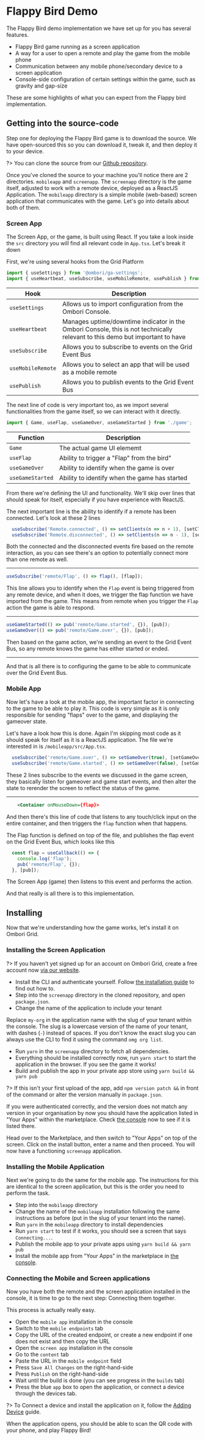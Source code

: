 # Flappy Bird Demo
The Flappy Bird demo implementation we have set up for you has several features.

- Flappy Bird game running as a screen application
- A way for a user to open a remote and play the game from the mobile phone
- Communication between any mobile phone/secondary device to a screen application
- Console-side configuration of certain settings within the game, such as gravity and gap-size

These are some highlights of what you can expect from the Flappy bird implementation.

## Getting into the source-code
Step one for deploying the Flappy Bird game is to download the source. We have open-sourced this so you can download it, tweak it, and then deploy it to your device.

?> You can clone the source from our [Github repository](https://github.com/ombori/JS-Flappy-Bird/).

Once you've cloned the source to your machine you'll notice there are 2 directories. `mobileapp` and `screenapp`. The `screenapp` directory is the game itself, adjusted to work with a remote device, deployed as a ReactJS Application. The `mobileapp` directory is a simple mobile (web-based) screen application that communicates with the game. Let's go into details about both of them.

### Screen App
The Screen App, or the game, is built using React. If you take a look inside the `src` directory you will find all relevant code in `App.tsx`. Let's break it down

First, we're using several hooks from the Grid Platform

```javascript
import { useSettings } from '@ombori/ga-settings';
import { useHeartbeat, useSubscribe, useMobileRemote, usePublish } from '@ombori/ga-messaging';
```

| Hook              | Description                                                                                                                  |
| ----------------- | ---------------------------------------------------------------------------------------------------------------------------- |
| `useSettings`     | Allows us to import configuration from the Ombori Console.                                                                   |
| `useHeartbeat`    | Manages uptime/downtime indicator in the Ombori Console, this is not technically relevant to this demo but important to have |
| `useSubscribe`    | Allows you to subscribe to events on the Grid Event Bus                                                                      |
| `useMobileRemote` | Allows you to select an app that will be used as a mobile remote                                                             |
| `usePublish`      | Allows you to publish events to the Grid Event Bus                                                                           |

The next line of code is very important too, as we import several functionalities from the game itself, so we can interact with it directly.

```javascript
import { Game, useFlap, useGameOver, useGameStarted } from './game';
```

| Function         | Description                                   |
| ---------------- | --------------------------------------------- |
| `Game`           | The actual game UI elememt                    |
| `useFlap`        | Ability to trigger a "Flap" from the bird"    |
| `useGameOver`    | Ability to identify when the game is over     |
| `useGameStarted` | Ability to identify when the game has started |

From there we're defining the UI and functionality. We'll skip over lines that should speak for itself, especially if you have experience with ReactJS.

The next important line is the ability to identify if a remote has been connected. Let's look at these 2 lines

```javascript
  useSubscribe('Remote.connected', () => setClients(n => n + 1), [setClients]);
  useSubscribe('Remote.disconnected', () => setClients(n => n - 1), [setClients]);
```

Both the connected and the disconnected events fire based on the remote interaction, as you can see there's an option to potentially connect more than one remote as well.

<hr>

```javascript
useSubscribe('remote/Flap', () => flap(), [flap]);
```
This line allows you to identify when the `Flap` event is being triggered from any remote device, and when it does, we trigger the flap function we have imported from the game. This means from remote when you trigger the `Flap` action the game is able to respond.

<hr>

```javascript
useGameStarted(() => pub('remote/Game.started', {}), [pub]);
useGameOver(() => pub('remote/Game.over', {}), [pub]);
```

Then based on the game action, we're sending an event to the Grid Event Bus, so any remote knows the game has either started or ended. 

<hr>
And that is all there is to configuring the game to be able to communicate over the Grid Event Bus.

### Mobile App
Now let's have a look at the mobile app, the important factor in connecting to the game to be able to play it. This code is very simple as it is only responsible for sending "flaps" over to the game, and displaying the gameover state.

Let's have a look how this is done. Again I'm skipping most code as it should speak for itself as it is a ReactJS application. The file we're interested in is `/mobileapp/src/App.tsx`. 

```javascript
  useSubscribe('remote/Game.over', () => setGameOver(true), [setGameOver]);
  useSubscribe('remote/Game.started', () => setGameOver(false), [setGameOver]);
```

These 2 lines subscribe to the events we discussed in the game screen, they basically listen for gameover and game start events, and then alter the state to rerender the screen to reflect the status of the game.

<hr>

```xml
    <Container onMouseDown={flap}>
```
And then there's this line of code that listens to any touch/click input on the entire container, and then triggers the `flap` function when that happens.

The Flap function is defined on top of the file, and publishes the flap event on the Grid Event Bus, which looks like this

```javascript
  const flap = useCallback(() => {
    console.log('flap');
    pub('remote/Flap', {});
  }, [pub]);
```
The Screen App (game) then listens to this event and performs the action.

And that really is all there is to this implementation.

## Installing
Now that we're understanding how the game works, let's install it on Ombori Grid.

### Installing the Screen Application

?> If you haven't yet signed up for an account on Ombori Grid, create a free account now [via our website](https://omborigrid.com).

- Install the CLI and authenticate yourself. Follow [the installation guide](/cli/setup) to find out how to.
- Step into the `screenapp` directory in the cloned repository, and open `package.json`.
- Change the name of the application to include your tenant

Replace `my-org` in the application name with the slug of your tenant within the console. The slug is a lowercase version of the name of your tenant, with dashes (`-`) instead of spaces. If you don't know the exact slug you can always use the CLI to find it using the command `omg org list`. 

- Run `yarn` in the `screenapp` directory to fetch all dependencies.
- Everything should be installed correctly now, run `yarn start` to start the application in the browser. If you see the game it works!
- Build and publish the app in your private app store using `yarn build && yarn pub`

?> If this isn't your first upload of the app, add `npm version patch &&` in front of the command or alter the version manually in `package.json`.

If you were authenticated correctly, and the version does not match any version in your organisation by now you should have the application listed in "Your Apps" within the marketplace. Check [the console](https://console.omborigrid.com) now to see if it is listed there. 

Head over to the Marketplace, and then switch to "Your Apps" on top of the screen. Click on the install button, enter a name and then proceed. You will now have a functioning `screenapp` application.

### Installing the Mobile Application

Next we're going to do the same for the mobile app. The instructions for this are identical to the screen application, but this is the order you need to perform the task.

- Step into the `mobileapp` directory
- Change the name of the `mobileapp` installation following the same instructions as before (put in the slug of your tenant into the name). 
- Run `yarn` in the `mobileapp` directory to install dependencies
- Run `yarn start` to test if it works, you should see a screen that says `Connecting...`.
- Publish the mobile app to your private apps using `yarn build && yarn pub`
- Install the mobile app from "Your Apps" in the marketplace in [the console](https://console.omborigrid.com).


### Connecting the Mobile and Screen applications
Now you have both the remote and the screen application installed in the console, it is time to go to the next step: Connecting them together.

This process is actually really easy.

- Open the `mobile app` installation in the console
- Switch to the `mobile endpoints` tab
- Copy the URL of the created endpoint, or create a new endpoint if one does not exist and then copy the URL
- Open the `screen app` installation in the console
- Go to the `content` tab
- Paste the URL in the `mobile endpoint` field
- Press `Save All Changes` on the right-hand-side
- Press `Publish` on the right-hand-side
- Wait until the build is done (you can see progress in the `builds` tab)
- Press the blue `app` box to open the application, or connect a device through the devices tab. 

?> To Connect a device and install the application on it, follow the [Adding Device](/general/adding-device.md) guide.

When the application opens, you should be able to scan the QR code with your phone, and play Flappy Bird!